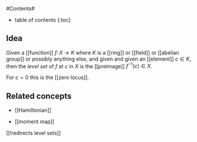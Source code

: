 
#Contents#
* table of contents
{:toc}

## Idea

Given a [[function]] $f \colon X \to K$ where $K$ is a [[ring]] or [[field]] or [[abelian group]] or possibly anything else, and given and given an [[element]] $c \in K$, then the _level set_ of $f$ at $c$ in $X$ is the [[preimage]] $f^{-1}(c) \in X$.


For $c = 0$ this is the [[zero locus]].

## Related concepts

* [[Hamiltonian]]

* [[moment map]]

[[!redirects level sets]]
